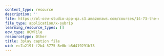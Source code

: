 ```yaml
---
content_type: resource
description: ''
file: https://ol-ocw-studio-app-qa.s3.amazonaws.com/courses/14-73-the-challenge-of-world-poverty-spring-2011/ec7a219ff2b457758e0bb8d419291b73_klz2SdQorbA.vtt
file_type: application/x-subrip
learning_resource_types: []
ocw_type: OCWFile
resourcetype: Other
title: 3play caption file
uid: ec7a219f-f2b4-5775-8e0b-b8d419291b73
---
```

